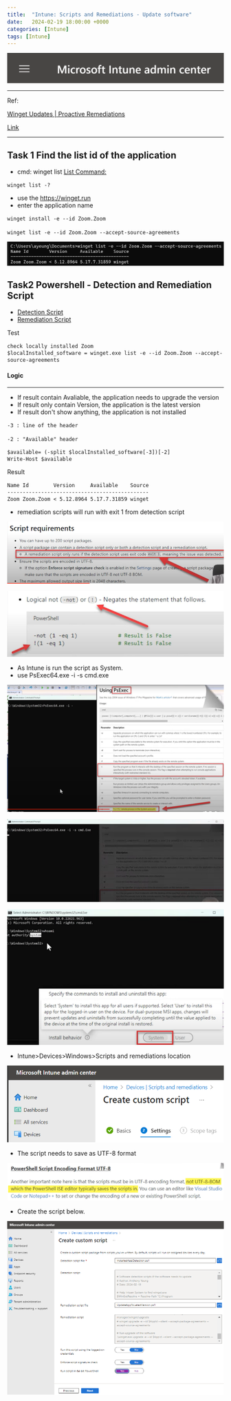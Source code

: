 ```yaml
---
title:  "Intune: Scripts and Remediations - Update software"
date:   2024-02-19 18:00:00 +0000
categories: [Intune]
tags: [Intune]
---
```


![image](/assets/img/intune.png)

---
Ref: 

[Winget Updates | Proactive Remediations](https://scloud.work/winget-updates-proactive-remediations-2/)

[Link](https://www.youtube.com/watch?v=ea0g1Y1zaek)

---

Task 1  Find the list id of the application
---

- cmd: winget list
[List Command:](https://learn.microsoft.com/en-us/windows/package-manager/winget/list)

```
winget list -?
```

- use the https://winget.run
- enter the application name

```
winget install -e --id Zoom.Zoom

winget list -e --id Zoom.Zoom --accept-source-agreements
```

![img](/assets/img/intune02.png)


Task2 Powershell - Detection and Remediation Script
---

- [Detection Script](/assets/file/InstalledAppDetection.ps1)
- [Remediation Script](/assets/file/UpdateAppToLatestVersion.ps1)


Test
```
check locally installed Zoom
$localInstalled_software = winget.exe list -e --id Zoom.Zoom --accept-source-agreements
```

#### Logic 
---
- If result contain Avaliable, the application needs to upgrade the version
- If result only contain Version, the application is the latest version 
- If result don't show anything, the application is not installed

```
-3 : line of the header

-2 : "Available" header
```
```
$available= (-split $localInstalled_software[-3])[-2]
Write-Host $available
```
Result
```
Name Id        Version     Available    Source
----------------------------------------------
Zoom Zoom.Zoom < 5.12.8964 5.17.7.31859 winget
```

- remediation scripts will run with exit 1 from detection script

![img](/assets/img/intune03.png)

![img](/assets/img/intune04.png)

- As Intune is run the script as System.
- use PsExec64.exe -i -s cmd.exe

![img](/assets/img/intune05.png)

![img](/assets/img/intune06.png)

![img](/assets/img/intune07.png)

- Intune>Devices>Windows>Scripts and remediations location

![img](/assets/img/intune08.png)

- The script needs to save as UTF-8 format 

![img](/assets/img/intune09.png)

- Create the script below.

![img](/assets/img/intune10.png)
